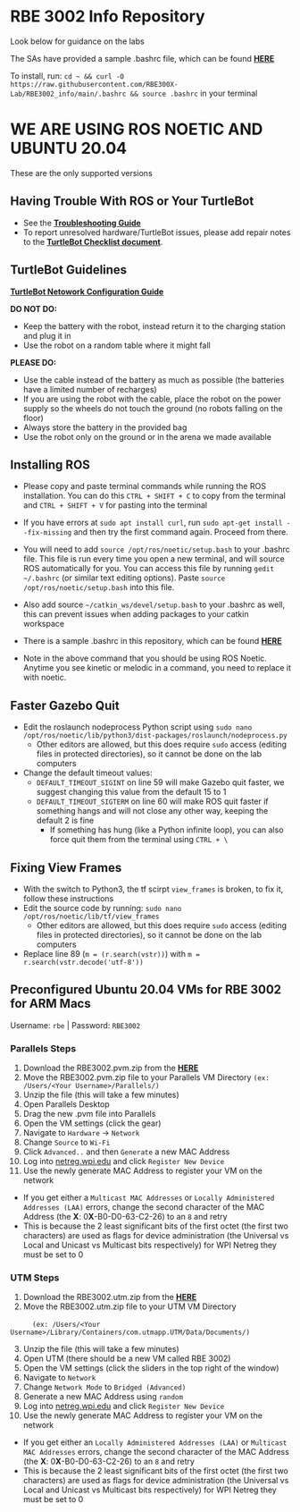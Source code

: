 # RBE 3002 Info Repository
Look below for guidance on the labs

The SAs have provided a sample .bashrc file, which can be found [**HERE**](https://github.com/RBE300X-Lab/RBE3002_info/blob/main/.bashrc)

To install, run: `cd ~ && curl -O https://raw.githubusercontent.com/RBE300X-Lab/RBE3002_info/main/.bashrc && source .bashrc` in your terminal

# WE ARE USING ROS NOETIC AND UBUNTU 20.04
These are the only supported versions

## Having Trouble With ROS or Your TurtleBot

- See the [**Troubleshooting Guide**](https://github.com/RBE300X-Lab/RBE3002_info/blob/main/troubleshooting.md)
- To report unresolved hardware/TurtleBot issues, please add repair notes to the [**TurtleBot Checklist document**](https://docs.google.com/spreadsheets/d/19vTIf3R6pr0AnlmXH2UkKc_VxAR0BwPOOzGj72RvUhc/edit?usp=sharing). 

## TurtleBot Guidelines

[**TurtleBot Netowork Configuration Guide**](https://github.com/RBE300X-Lab/RBE3002_info/blob/main/turtlebot_network_config.md)

**DO NOT DO:**
- Keep the battery with the robot, instead return it to the charging station and plug it in
- Use the robot on a random table where it might fall

**PLEASE DO:**
- Use the cable instead of the battery as much as possible (the batteries have a limited number of recharges)
 - If you are using the robot with the cable, place the robot on the power supply so the wheels do not touch the ground (no robots falling on the floor)
- Always store the battery in the provided bag
- Use the robot only on the ground or in the arena we made available

## Installing ROS
- Please copy and paste terminal commands while running the ROS installation. You can do this `CTRL + SHIFT + C` to copy from the terminal and `CTRL + SHIFT + V` for pasting into the terminal

- If you have errors at `sudo apt install curl`, run `sudo apt-get install --fix-missing` and then try the first command again. Proceed from there. 

- You will need to add `source /opt/ros/noetic/setup.bash` to your .bashrc file. This file is run every time you open a new terminal, and will source ROS automatically for you. You can access this file by running `gedit ~/.bashrc` (or similar text editing options). Paste `source /opt/ros/noetic/setup.bash` into this file. 
 - Also add source `~/catkin_ws/devel/setup.bash` to your .bashrc as well, this can prevent issues when adding packages to your catkin workspace
 - There is a sample .bashrc in this repository, which can be found [**HERE**](https://github.com/RBE300X-Lab/RBE3002_info/blob/main/.bashrc)

- Note in the above command that you should be using ROS Noetic. Anytime you see kinetic or melodic in a command, you need to replace it with noetic.

## Faster Gazebo Quit
- Edit the roslaunch nodeprocess Python script using `sudo nano /opt/ros/noetic/lib/python3/dist-packages/roslaunch/nodeprocess.py`
  - Other editors are allowed, but this does require `sudo` access (editing files in protected directories), so it cannot be done on the lab computers
- Change the default timeout values:
  - `DEFAULT_TIMEOUT_SIGINT` on line 59 will make Gazebo quit faster, we suggest changing this value from the default 15 to 1
  - `DEFAULT_TIMEOUT_SIGTERM` on line 60 will make ROS quit faster if something hangs and will not close any other way, keeping the default 2 is fine
    - If something has hung (like a Python infinite loop), you can also force quit them from the terminal using `CTRL + \`

## Fixing View Frames
- With the switch to Python3, the tf scirpt `view_frames` is broken, to fix it, follow these instructions
- Edit the source code by running: `sudo nano /opt/ros/noetic/lib/tf/view_frames`
  - Other editors are allowed, but this does require `sudo` access (editing files in protected directories), so it cannot be done on the lab computers
- Replace line 89 (`m = (r.search(vstr))`) with `m = r.search(vstr.decode('utf-8'))`


## Preconfigured Ubuntu 20.04 VMs for RBE 3002 for ARM Macs
Username: `rbe` | Password: `RBE3002`

### Parallels Steps
1. Download the RBE3002.pvm.zip from the [**HERE**](https://drive.google.com/file/d/1tyTBqvedI3-AxBXs0ogOPc2BovvY22FM/view?usp=sharing)
2. Move the RBE3002.pvm.zip file to your Parallels VM Directory `(ex: /Users/<Your Username>/Parallels/)`
3. Unzip the file (this will take a few minutes)
4. Open Parallels Desktop
5. Drag the new .pvm file into Parallels
6. Open the VM settings (click the gear)
7. Navigate to `Hardware` -> `Network`
8. Change `Source` to `Wi-Fi`
9. Click `Advanced..` and then `Generate` a new MAC Address
10. Log into [netreg.wpi.edu](netreg.wpi.edu) and click `Register New Device`
11. Use the newly generate MAC Address to register your VM on the network
 - If you get either a `Multicast MAC Addresses` or `Locally Administered Addresses (LAA)` errors, change the second character of the MAC Address (the **X**: 0**X**-B0-D0-63-C2-26) to an `8` and retry
 - This is because the 2 least significant bits of the first octet (the first two characters) are used as flags for device administration (the Universal vs Local and Unicast vs Multicast bits respectively) for WPI Netreg they must be set to 0

### UTM Steps
1. Download the RBE3002.utm.zip from the [**HERE**](https://drive.google.com/file/d/1CPwP1I6Bm2KLlnL_hFs11FlJVqSdyK50/view?usp=sharing)
2. Move the RBE3002.utm.zip file to your UTM VM Directory 

  &nbsp;&nbsp;&nbsp;&nbsp;&nbsp;&nbsp;&nbsp;&nbsp;&nbsp;&nbsp;`(ex: /Users/<Your Username>/Library/Containers/com.utmapp.UTM/Data/Documents/)`
  
3. Unzip the file (this will take a few minutes)
4. Open UTM (there should be a new VM called RBE 3002)
5. Open the VM settings (click the sliders in the top right of the window)
6. Navigate to `Network`
7. Change `Network Mode` to `Bridged (Advanced)`
8. Generate a new MAC Address using `random` 
9. Log into [netreg.wpi.edu](netreg.wpi.edu) and click `Register New Device`
10. Use the newly generate MAC Address to register your VM on the network
 - If you get either an `Locally Administered Addresses (LAA)` or `Multicast MAC Addresses` errors, change the second character of the MAC Address (the **X**: 0**X**-B0-D0-63-C2-26) to an `8` and retry
 - This is because the 2 least significant bits of the first octet (the first two characters) are used as flags for device administration (the Universal vs Local and Unicast vs Multicast bits respectively) for WPI Netreg they must be set to 0
